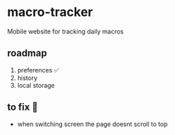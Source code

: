 # macro-tracker
Mobile website for tracking daily macros

## roadmap
1. preferences ✅
2. history 
3. local storage


## to fix 🚧
- when switching screen the page doesnt scroll to top

